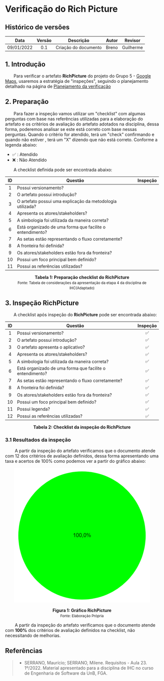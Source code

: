 # Verificação do Rich Picture

## Histórico de versões
| Data | Versão | Descrição | Autor | Revisor |
| :---: | :---: | :---: | :---: | :---: |
| 09/01/2022 | 0.1 | Criação do documento | Breno | Guilherme |

## 1. Introdução

&emsp;&emsp;Para verificar o artefato **RichPicture** do projeto do Grupo 5 - [Google Maps](https://requisitos-de-software.github.io/2022.2-GoogleMaps/), usaremos a estratégia de "inspeções", seguindo o planejamento detalhado na página de [Planejamento da verificação](../planejamento.md)

## 2. Preparação

&emsp;&emsp;Para fazer a inspeção vamos utilizar um "checklist" com algumas perguntas com base nas referências utilizadas para a elaboração do artefato e os critérios de avaliação do artefato adotados na disciplina, dessa forma, poderemos analisar se este está correto com base nessas perguntas. Quando o critério for atendido, terá um "check" confirmando e quando não estiver , terá um "X" dizendo que não está correto. Conforme a legenda abaixo:

- ✅ : Atendido
- ❌ : Não Atendido

&emsp;&emsp;A checklist definida pode ser encontrada abaixo:

<center>

| ID |Questão| Inspeção |
| :---: | --- | :---: |
| 1 | Possui versionamento? |  |
| 2 | O artefato possui introdução? |  |
| 3 | O artefato possui uma explicação da metodologia utilizada? |  |
| 4 | Apresenta os atores/stakeholders? | |
| 5 | A simbologia foi utilizada da maneira correta? | |
| 6 | Está organizado de uma forma que facilite o entendimento? | |
| 7 | As setas estão representando o fluxo corretamente? | |
| 8 | A fronteira foi definida? | |
| 9 | Os atores/stakeholders estão fora da fronteira? | |
| 10 | Possui um foco principal bem definido? | |
| 11 | Possui as referências utilizadas? | |


</center>

<figcaption align='center'>
    <b>Tabela 1: Preparação checklist do RichPicture </b>
    <br><small> Fonte: Tabela de considerações da apresentação da etapa 4 da disciplina de IHC(Adaptado)</small>
</figcaption>


## 3. Inspeção RichPicture

&emsp;&emsp;A checklist após inspeção do **RichPicture** pode ser encontrada abaixo:

<center>

| ID | Questão | Inspeção |
| :---: | --- | :---: |
| 1 | Possui versionamento? | ✅ |
| 2 | O artefato possui introdução? | ✅ |
| 3 | O artefato apresenta o aplicativo? | ✅ |
| 4 | Apresenta os atores/stakeholders? | ✅ |
| 5 | A simbologia foi utilizada da maneira correta? | ✅ |
| 6 | Está organizado de uma forma que facilite o entendimento? | ✅ |
| 7 | As setas estão representando o fluxo corretamente? | ✅ |
| 8 | A fronteira foi definida? | ✅ |
| 9 | Os atores/stakeholders estão fora da fronteira? | ✅ |
| 10 | Possui um foco principal bem definido? | ✅ |
| 11 | Possui legenda? | ✅ |
| 12 | Possui as referências utilizadas? | ✅ |


</center>

<figcaption align='center'>
    <b>Tabela 2: Checklist da inspeção do RichPicture </b>
</figcaption>

### 3.1 Resultados da inspeção
&emsp;&emsp; A partir da inspeção do artefato verificamos que o documento atende com 12 dos critérios de avaliação definidos, dessa forma apresentando uma taxa e acertos de 100% como podemos ver a partir do gráfico abaixo:

<center>

![Grafico](../assets/../../assets/vericicacao/grafico-personas.png)

</center>

<figcaption align='center'>
    <b>Figura 1: Gráfico RichPicture  </b>
    <br><small> Fonte: Elaboração Própria </small>
</figcaption>


&emsp;&emsp; A partir da inspeção do artefato verificamos que o documento atende com **100%** dos critérios de avaliação definidos na checklist, não necessitando de melhorias.


## Referências

> * SERRANO, Maurício; SERRANO, Milene. Requisitos - Aula 23. 1º/2022. Material apresentado para a disciplina de IHC no curso de Engenharia de Software da UnB, FGA.

